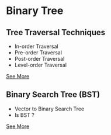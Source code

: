 # Binary Tree

## Tree Traversal Techniques

- In-order Traversal
- Pre-order Traversal
- Post-order Traversal
- Level-order Traversal

[See More](https://media.geeksforgeeks.org/wp-content/uploads/20240429124251/Tree-Traversal-Techniques.webp)

## Binary Search Tree (BST)

- Vector to Binary Search Tree
- Is BST ?

[See More](https://www.geeksforgeeks.org/binary-search-tree-data-structure)
